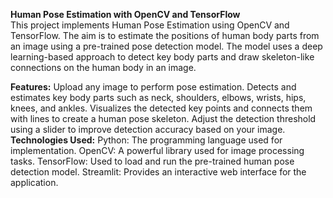 **Human Pose Estimation with OpenCV and TensorFlow**
<br>
This project implements Human Pose Estimation using OpenCV and TensorFlow. The aim is to estimate the positions of human body parts from an image using a pre-trained pose detection model. The model uses a deep learning-based approach to detect key body parts and draw skeleton-like connections on the human body in an image.

**Features:**
Upload any image to perform pose estimation.
Detects and estimates key body parts such as neck, shoulders, elbows, wrists, hips, knees, and ankles.
Visualizes the detected key points and connects them with lines to create a human pose skeleton.
Adjust the detection threshold using a slider to improve detection accuracy based on your image.
**Technologies Used:**
Python: The programming language used for implementation.
OpenCV: A powerful library used for image processing tasks.
TensorFlow: Used to load and run the pre-trained human pose detection model.
Streamlit: Provides an interactive web interface for the application.
